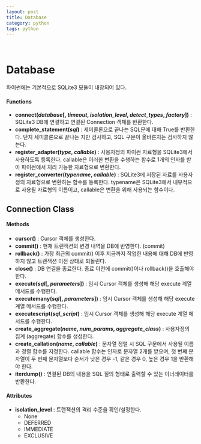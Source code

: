 ```yaml
---
layout: post
title: Database
category: python
tags: python
---
```


&nbsp;

# Database

파이썬에는 기본적으로 SQLite3 모듈이 내장되어 있다.

#### Functions

- **connect(*database*[, *timeout*, *isolation_level*, *detect_types*, *factory*])** : SQLite3 DB에 연결하고 연결된 Connection 객체를 반환한다.
- **complete_statement(*sql*)** : 세미콜론으로 끝나는 SQL문에 대해 True를 반환한다. 단지 세미콜론으로 끝나는 지만 검사하고, SQL 구문이 올바른지는 검사하지 않는다.
- **register_adapter(*type*, *callable*)** : 사용자정의 파이썬 자료형을 SQLite3에서 사용하도록 등록한다. callable은 이러한 변환을 수행하는 함수로 1개의 인자를 받아 파이썬에서 처리 가능한 자료형으로 변환한다.
- **register_converter(*typename*, *callable*)** : SQLite3에 저장된 자료를 사용자정의 자료형으로 변환하는 함수를 등록한다. typename은 SQLite3에서 내부적으로 사용될 자료형의 이름이고, callable은 변환을 위해 사용되는 함수이다.

## Connection Class

#### Methods

- **cursor()** : Cursor 객체를 생성한다.
- **commit()** : 현재 트랜잭션의 변경 내역을 DB에 반영한다. (commit)
- **rollback()** : 가장 최근의 commit() 이후 지금까지 작업한 내용에 대해 DB에 반영하지 않고 트랜잭션 이전 상태로 되돌린다.
- **close()** : DB 연결을 종료한다. 종료 이전에 commit()이나 rollback()을 호출해야 한다.
- **execute(*sql*[, *parameters*])** : 임시 Cursor 객체를 생성해 해당 execute 계열 메서드를 수행한다.
- **executemany(*sql*[, *parameters*])** : 임시 Cursor 객체를 생성해 해당 execute 계열 메서드를 수행한다.
- **executescript(*sql_script*)** : 임시 Cursor 객체를 생성해 해당 execute 계열 메서드를 수행한다.
- **create_aggregate(*name*, *num_params*, *aggregate_class*)** : 사용자정의 집계 (aggregate) 함수를 생성한다.
- **create_callation(*name*, *callable*)** : 문자열 정렬 시 SQL 구문에서 사용될 이름과 정렬 함수를 지정한다. callable 함수는 인자로 문자열 2개를 받으며, 첫 번쨰 문자열이 두 번째 문자열보다 순서가 낮은 경우 -1, 같은 경우 0, 높은 경우 1을 반환해야 한다.
- **iterdump()** : 연결된 DB의 내용을 SQL 질의 형태로 출력할 수 있는 이너레이터를 반환한다.

#### Attributes

- **isolation_level** : 트랜잭션의 격리 수준을 확인/설정한다.
  - None
  - DEFERRED
  - IMMEDIATE
  - EXCLUSIVE